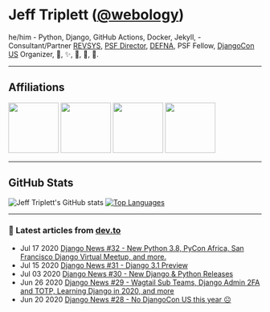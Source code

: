 # Jeff Triplett (<a href="https://twitter.com/webology">@webology</a>)
he/him - Python, Django, GitHub Actions, Docker, Jekyll,  - Consultant/Partner [REVSYS][], [PSF Director][], [DEFNA][], PSF Fellow, [DjangoCon US][] Organizer, 🏀, ✨, 💪, 🏃, 🤖.

<hr>

## Affiliations

<a href="https://github.com/revsys/"><img src="https://avatars.githubusercontent.com/u/308096?s=200&v=4" width="100px"></a>
<a href="https://github.com/psf/"><img src="https://avatars.githubusercontent.com/u/50630501?s=200&v=4" width="100px"></a>
<a href="https://github.com/djangocon/"><img src="https://avatars.githubusercontent.com/u/2891658?s=400&&v=4" width="100px"></a>
<a href="https://github.com/defna/"><img src="https://avatars.githubusercontent.com/u/13454395?s=200&v=4" width="100px"></a>

<hr>

## GitHub Stats

![Jeff Triplett's GitHub stats](https://github-readme-stats.vercel.app/api?username=jefftriplett&show_icons=&private_count=true)  [![Top Languages](https://github-readme-stats.vercel.app/api/top-langs/?username=jefftriplett&layout=compact)]()

<hr>

### 📝 Latest articles from [dev.to](https://dev.to/jefftriplett)

* Jul 17 2020 [Django News #32 - New Python 3.8, PyCon Africa, San Francisco Django Virtual Meetup, and more.](https://dev.to/djangonews/django-news-32-new-python-3-8-pycon-africa-san-francisco-django-virtual-meetup-and-more-10g) 
* Jul 15 2020 [Django News #31 - Django 3.1 Preview](https://dev.to/djangonews/django-news-31-django-3-1-preview-27g0) 
* Jul 03 2020 [Django News #30 - New Django & Python Releases](https://dev.to/djangonews/django-news-30-new-django-python-releases-e0p) 
* Jun 26 2020 [Django News #29 - Wagtail Sub Teams, Django Admin 2FA and TOTP, Learning Django in 2020, and more](https://dev.to/djangonews/django-news-28-wagtail-sub-teams-django-admin-2fa-and-totp-learning-django-in-2020-and-more-jun-26th-2020-2lm2) 
* Jun 20 2020 [Django News #28 - No DjangoCon US this year ☹](https://dev.to/djangonews/django-news-28-no-djangocon-us-this-year-4443) 

[DEFNA]: https://www.defna.org/
[DjangoCon US]: http://djangocon.us/
[PSF Director]: https://www.python.org/psf/members/#board-of-directors
[REVSYS]: https://www.revsys.com/
